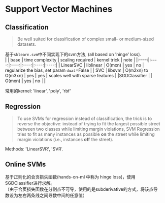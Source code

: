 # Support Vector Machines  

## Classification  
> Be well suited for classification of complex small- or medium-sized datasets.  

基于`sklearn.svm`中不同实现下的svm方法, (all based on 'hinge' loss).    
|  | base | time complexity | scaling required | kernel trick | note |
|:----:|:----:|:----:|:----:|:----:|:----:|
| LinearSVC | liblinear | O(mxn) | yes | no | regularize the bias, set param `dual`=False |
| SVC | libsvm | O(m2xn) to O(m3xn) | yes | yes | scales well with sparse features |
|SGDClassifier | | O(mxn) | yes | no | |

常用的kernel: 'linear', 'poly', 'rbf'

## Regression  
> To use SVMs for regression instead of classification, the trick is to reverse the objective: instead of trying to fit the largest possible street between two classes while limiting margin violations, SVM Regression tries to fit as many instances as possible **on** the street while limiting margin violations (i.e., instances **off** the street).  

Methods: 'LinearSVR', 'SVR'.  

## Online SVMs  
基于正则化的合页损失函数(hands-on-ml 中称为 hinge loss)，使用SGDClassifier进行求解。  
（由于合页损失函数在分割点不可导，使用的是subderivative的方式，将该点导数设为左右两条线之间导数中间的任意值）
